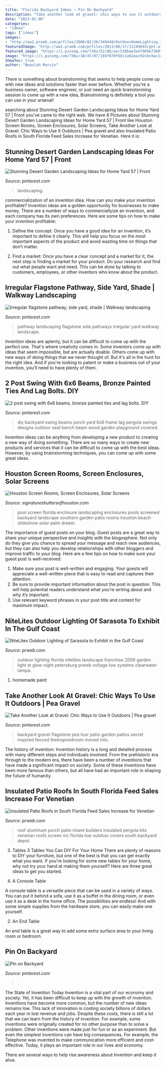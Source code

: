 ```yaml
---
title: "Florida Backyard Ideas ~ Pin On Backyard"
description: "Take another look at gravel: chic ways to use it outdoors"
date: "2023-01-06"
categories:
- "ideas"
tags: ["ideas"]
images:
- "http://ww1.prweb.com/prfiles/2006/02/20/349449/OutdoorHomeLighting.jpg"
featuredImage: "http://ww1.prweb.com/prfiles/2013/06/17/11249693/get-attachment.aspx.jpeg"
featured_image: "https://i.pinimg.com/736x/52/8b/ae/528bae3ad7969e730973ddda1576936f.jpg"
image: "https://i.pinimg.com/736x/10/4f/87/104f879f65c1a62aac92cbc8ac14bc4b.jpg"
ShowToc: true
author: "Beaulah Marvin"
---
```



There is something about brainstorming that seems to help people come up with new ideas and solutions faster than ever before. Whether you're a business owner, software engineer, or just need an quick brainstorming session to come up with a new idea, Brainstroming is definitely a tool you can use in your arsenal!

	

		
searching about Stunning Desert Garden Landscaping Ideas for Home Yard 57 | Front you've came to the right web. We have 8 Pictures about Stunning Desert Garden Landscaping Ideas for Home Yard 57 | Front like Houston Screen Rooms, Screen Enclosures, Solar Screens, Take Another Look at Gravel: Chic Ways to Use It Outdoors | Pea gravel and also Insulated Patio Roofs in South Florida Feed Sales Increase for Venetian. Here it is:
		
    
## Stunning Desert Garden Landscaping Ideas For Home Yard 57 | Front

<img loading=lazy src="https://i.pinimg.com/736x/52/8b/ae/528bae3ad7969e730973ddda1576936f.jpg" onerror="this.onerror=null;this.src='https://tse3.mm.bing.net/th?id=OIP.-eRMGtJKyv5ShN_HDf9n4wHaKi&amp;pid=15.1';" alt="Stunning Desert Garden Landscaping Ideas for Home Yard 57 | Front">

_Source: pinterest.com_

>landscaping. 

	

commercialization of an invention idea: How can you make your invention profitable?
Invention ideas are a golden opportunity for businesses to make money. There are a number of ways to commerciallyize an invention, and each company has its own preferences. Here are some tips on how to make your invention profitable:
1. Define the concept: Once you have a good idea for an invention, it’s important to define it clearly. This will help you focus on the most important aspects of the product and avoid wasting time on things that don’t matter.

2. Find a market: Once you have a clear concept and a market for it, the next step is finding a market for your product. Do your research and find out what people want and need. This can be done by talking to customers, employees, or other inventors who know about the product.


    
## Irregular Flagstone Pathway, Side Yard, Shade | Walkway Landscaping

<img loading=lazy src="https://i.pinimg.com/736x/62/a4/a8/62a4a84fc36d2bb3afe0839410a81ede--landscape-pathway-ideas-landscaping-pathways.jpg" onerror="this.onerror=null;this.src='https://tse4.mm.bing.net/th?id=OIP.mRjA22jLEFM2QKjG8whTfgHaJ3&amp;pid=15.1';" alt="Irregular flagstone pathway, side yard, shade | Walkway landscaping">

_Source: pinterest.com_

>pathway landscaping flagstone side pathways irregular yard walkway landscape. 

	

Invention ideas are aplenty, but it can be difficult to come up with the perfect one. That's where creativity comes in. Some inventors come up with ideas that seem impossible, but are actually doable. Others come up with new ways of doing things that we never thought of. But it's all in the hunt for the right idea. And if you're looking to patent or make a business out of your invention, you'll need to have plenty of them.

    
## 2 Post Swing With 6x6 Beams, Bronze Painted Ties And Lag Bolts. DIY

<img loading=lazy src="https://i.pinimg.com/736x/06/d9/56/06d956f63ae926d337d06b64dafbdc36--lag-bolts-beams.jpg" onerror="this.onerror=null;this.src='https://tse2.mm.bing.net/th?id=OIP.ILk1smd06G1lknf6MMbH_AHaJ3&amp;pid=15.1';" alt="2 post swing with 6x6 beams, bronze painted ties and lag bolts. DIY">

_Source: pinterest.com_

>diy backyard swing beams porch yard 6x6 frame lag pergola swings designs outdoor seat bench beam wood garden playground covered. 

	

Invention ideas can be anything from developing a new product to creating a new way of doing something. There are so many ways to create new products and services that it can be difficult to come up with the best ideas. However, by using brainstorming techniques, you can come up with some great ideas.

    
## Houston Screen Rooms, Screen Enclosures, Solar Screens

<img loading=lazy src="http://www.signatureshuttersofhouston.com/texas/wp-content/gallery/pool-enclosures/pool-enclosure-02.jpg" onerror="this.onerror=null;this.src='https://tse3.mm.bing.net/th?id=OIP.WUvMAiyyd9vKBQnLBZtDPwHaFj&amp;pid=15.1';" alt="Houston Screen Rooms, Screen Enclosures, Solar Screens">

_Source: signatureshuttersofhouston.com_

>pool screen florida enclosure landscaping enclosures pools screened backyard landscape southern garden patio rooms houston beach slideshow solar palm dream. 

	

The importance of guest posts on your blog.
Guest posts are a great way to share your unique perspective and insights with the blogosphere. Not only do they give you chance to spread your message and reach new audiences, but they can also help you develop relationships with other bloggers and improve traffic to your blog. Here are a few tips on how to make sure your guest post is well-received: 
1. Make sure your post is well-written and engaging. Your guests will appreciate a well-written piece that is easy to read and captures their attention. 
2. Be sure to provide important information about the post in question. This will help potential readers understand what you’re writing about and why it’s important. 
3. Use relevant keyword phrases in your post title and content for maximum impact.

    
## NiteLites Outdoor Lighting Of Sarasota To Exhibit In The Gulf Coast

<img loading=lazy src="http://ww1.prweb.com/prfiles/2006/02/20/349449/OutdoorHomeLighting.jpg" onerror="this.onerror=null;this.src='https://tse2.mm.bing.net/th?id=OIP.OiSnjI8mf4V0Qac4fctIFgHaE8&amp;pid=15.1';" alt="NiteLites Outdoor Lighting of Sarasota to Exhibit in the Gulf Coast">

_Source: prweb.com_

>outdoor lighting florida nitelites landscape franchise 2006 garden light st glow night petersburg prweb voltage low systems clearwater tampa. 

	

1. homemade paint

    
## Take Another Look At Gravel: Chic Ways To Use It Outdoors | Pea Gravel

<img loading=lazy src="https://i.pinimg.com/736x/ef/ad/41/efad417d41c0370e31ff37a68188081c.jpg" onerror="this.onerror=null;this.src='https://tse4.mm.bing.net/th?id=OIP.jDofkSTdanYdV-DmUM5dOwHaLH&amp;pid=15.1';" alt="Take Another Look at Gravel: Chic Ways to Use It Outdoors | Pea gravel">

_Source: pinterest.com_

>backyard gravel flagstone pea tour patio garden patios secret inspired fenced theinspiredroom moved into. 

	

The history of invention:
Invention history is a long and detailed process with many different steps and individuals involved. From the prehistoric era through to the modern era, there have been a number of inventions that have made a significant impact on society. Some of these inventions have been more famous than others, but all have had an important role in shaping the future of humanity.

    
## Insulated Patio Roofs In South Florida Feed Sales Increase For Venetian

<img loading=lazy src="http://ww1.prweb.com/prfiles/2013/06/17/11249693/get-attachment.aspx.jpeg" onerror="this.onerror=null;this.src='https://tse3.mm.bing.net/th?id=OIP.RlxYtzqwqthToOR3En7MSgHaHN&amp;pid=15.1';" alt="Insulated Patio Roofs in South Florida Feed Sales Increase for Venetian">

_Source: prweb.com_

>roof aluminum porch patio miami builders insulated pergola kits venetian roofs screen inc florida low outdoor covers south backyard depot. 

	

3. Tables
3 Tables You Can DIY For Your Home
There are plenty of reasons to DIY your furniture, but one of the best is that you can get exactly what you want. If you're looking for some new tables for your home, why not try your hand at making them yourself? Here are three great ideas to get you started.

1. A Console Table

A console table is a versatile piece that can be used in a variety of ways. You can put it behind a sofa, use it as a buffet in the dining room, or even use it as a desk in the home office. The possibilities are endless! And with some simple supplies from the hardware store, you can easily make one yourself.

2. An End Table

An end table is a great way to add some extra surface area to your living room or bedroom.

    
## Pin On Backyard

<img loading=lazy src="https://i.pinimg.com/736x/10/4f/87/104f879f65c1a62aac92cbc8ac14bc4b.jpg" onerror="this.onerror=null;this.src='https://tse2.mm.bing.net/th?id=OIP.eo6kaEOzXbKwePKzo9RptAHaL0&amp;pid=15.1';" alt="Pin on Backyard">

_Source: pinterest.com_

>. 

	

The State of Invention Today
Invention is a vital part of our economy and society. Yet, it has been difficult to keep up with the growth of invention. Inventions have become more common, but the number of new ideas remains low. This lack of innovation is costing society billions of dollars each year in lost revenue and jobs.
Despite these costs, there is still a lot that we can learn from the history of invention. For example, some inventions were originally created for no other purpose than to solve a problem. Other inventions were made just for fun or as an experiment. But even the simplest inventions can have big consequences. For example, the Telephone was invented to make communication more efficient and cost-effective. Today, it plays an important role in our lives and economy.

There are several ways to help rise awareness about Invention and keep it alive.

